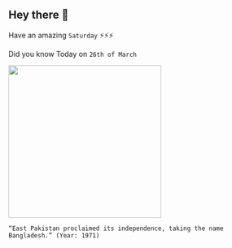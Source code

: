 ## Hey there 👋
Have an amazing `Saturday` ⚡⚡⚡

Did you know Today on `26th of March`
 
 [<img src="https://images.prothomalo.com/prothomalo-english%2Fimport%2Fmedia%2F2019%2F03%2F27%2F20bf4c0cdcf01da26e89f327c4fb9e6d-The-New-York-Times-1.jpg?auto=format%2Ccompress&format=webp&w=480&dpr=2.6" width="300" />](https://en.wikipedia.org/wiki/Bangladesh_Liberation_War#:~:text=26%20March%201971%20is%20considered,former%20East%20Pakistan%20as%20Bangladesh.) 
 ```
“East Pakistan proclaimed its independence, taking the name Bangladesh.” (Year: 1971)
```
